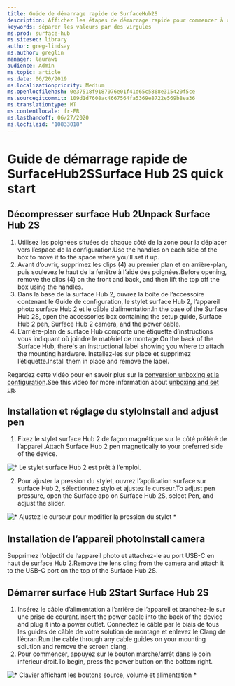```yaml
---
title: Guide de démarrage rapide de SurfaceHub2S
description: Affichez les étapes de démarrage rapide pour commencer à utiliser surface Hub 2.
keywords: séparer les valeurs par des virgules
ms.prod: surface-hub
ms.sitesec: library
author: greg-lindsay
ms.author: greglin
manager: laurawi
audience: Admin
ms.topic: article
ms.date: 06/20/2019
ms.localizationpriority: Medium
ms.openlocfilehash: 0e37518f9187076e01f41d65c5868e315420f5ce
ms.sourcegitcommit: 109d1d7608ac4667564fa5369e8722e569b8ea36
ms.translationtype: MT
ms.contentlocale: fr-FR
ms.lasthandoff: 06/27/2020
ms.locfileid: "10833018"
---
```

# <span data-ttu-id="e9e9e-104">Guide de démarrage rapide de SurfaceHub2S</span><span class="sxs-lookup"><span data-stu-id="e9e9e-104">Surface Hub 2S quick start</span></span>

## <span data-ttu-id="e9e9e-105">Décompresser surface Hub 2</span><span class="sxs-lookup"><span data-stu-id="e9e9e-105">Unpack Surface Hub 2S</span></span>

1. <span data-ttu-id="e9e9e-106">Utilisez les poignées situées de chaque côté de la zone pour la déplacer vers l’espace de la configuration.</span><span class="sxs-lookup"><span data-stu-id="e9e9e-106">Use the handles on each side of the box to move it to the space where you'll set it up.</span></span>
2. <span data-ttu-id="e9e9e-107">Avant d’ouvrir, supprimez les clips (4) au premier plan et en arrière-plan, puis soulevez le haut de la fenêtre à l’aide des poignées.</span><span class="sxs-lookup"><span data-stu-id="e9e9e-107">Before opening, remove the clips (4) on the front and back, and then lift the top off the box using the handles.</span></span>
3. <span data-ttu-id="e9e9e-108">Dans la base de la surface Hub 2, ouvrez la boîte de l’accessoire contenant le Guide de configuration, le stylet surface Hub 2, l’appareil photo surface Hub 2 et le câble d’alimentation.</span><span class="sxs-lookup"><span data-stu-id="e9e9e-108">In the base of the Surface Hub 2S, open the accessories box containing the setup guide, Surface Hub 2 pen, Surface Hub 2 camera, and the power cable.</span></span>
4. <span data-ttu-id="e9e9e-109">L’arrière-plan de surface Hub comporte une étiquette d’instructions vous indiquant où joindre le matériel de montage.</span><span class="sxs-lookup"><span data-stu-id="e9e9e-109">On the back of the Surface Hub, there's an instructional label showing you where to attach the mounting hardware.</span></span> <span data-ttu-id="e9e9e-110">Installez-les sur place et supprimez l’étiquette.</span><span class="sxs-lookup"><span data-stu-id="e9e9e-110">Install them in place and remove the label.</span></span>

<span data-ttu-id="e9e9e-111">Regardez cette vidéo pour en savoir plus sur la [conversion unboxing et la configuration](https://youtu.be/fCrxdNXvru4).</span><span class="sxs-lookup"><span data-stu-id="e9e9e-111">See this video for more information about [unboxing and set up](https://youtu.be/fCrxdNXvru4).</span></span>

## <span data-ttu-id="e9e9e-112">Installation et réglage du stylo</span><span class="sxs-lookup"><span data-stu-id="e9e9e-112">Install and adjust pen</span></span>

1. <span data-ttu-id="e9e9e-113">Fixez le stylet surface Hub 2 de façon magnétique sur le côté préféré de l’appareil.</span><span class="sxs-lookup"><span data-stu-id="e9e9e-113">Attach Surface Hub 2 pen magnetically to your preferred side of the device.</span></span>

![\* Le stylet surface Hub 2 est prêt à l’emploi.](images/sh2-pen.png) <br>

2. <span data-ttu-id="e9e9e-117">Pour ajuster la pression du stylet, ouvrez l’application surface sur surface Hub 2, sélectionnez stylo et ajustez le curseur.</span><span class="sxs-lookup"><span data-stu-id="e9e9e-117">To adjust pen pressure, open the Surface app on Surface Hub 2S, select Pen, and adjust the slider.</span></span>

![\* Ajustez le curseur pour modifier la pression du stylet \*](images/sh2-pen-pressure.png) <br>

## <span data-ttu-id="e9e9e-119">Installation de l’appareil photo</span><span class="sxs-lookup"><span data-stu-id="e9e9e-119">Install camera</span></span>

<span data-ttu-id="e9e9e-120">Supprimez l’objectif de l’appareil photo et attachez-le au port USB-C en haut de surface Hub 2.</span><span class="sxs-lookup"><span data-stu-id="e9e9e-120">Remove the lens cling from the camera and attach it to the USB-C port on the top of the Surface Hub 2S.</span></span>

## <span data-ttu-id="e9e9e-121">Démarrer surface Hub 2</span><span class="sxs-lookup"><span data-stu-id="e9e9e-121">Start Surface Hub 2S</span></span>

1. <span data-ttu-id="e9e9e-122">Insérez le câble d’alimentation à l’arrière de l’appareil et branchez-le sur une prise de courant.</span><span class="sxs-lookup"><span data-stu-id="e9e9e-122">Insert the power cable into the back of the device and plug it into a power outlet.</span></span> <span data-ttu-id="e9e9e-123">Connectez le câble par le biais de tous les guides de câble de votre solution de montage et enlevez le Clang de l’écran.</span><span class="sxs-lookup"><span data-stu-id="e9e9e-123">Run the cable through any cable guides on your mounting solution and remove the screen clang.</span></span>
2. <span data-ttu-id="e9e9e-124">Pour commencer, appuyez sur le bouton marche/arrêt dans le coin inférieur droit.</span><span class="sxs-lookup"><span data-stu-id="e9e9e-124">To begin, press the power button on the bottom right.</span></span>

![\* Clavier affichant les boutons source, volume et alimentation \*](images/sh2-keypad.png) <br>
